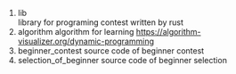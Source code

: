 1. lib  
    library for programing contest written by rust
2. algorithm
    algorithm for learning
    https://algorithm-visualizer.org/dynamic-programming
3. beginner_contest
    source code of beginner contest
4. selection_of_beginner
    source code of beginner selection